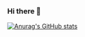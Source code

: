 ### Hi there 👋

[![Anurag's GitHub stats](https://github-readme-stats.vercel.app/api?username=arima0714&count_private=true&show_icons=true)](https://github.com/anuraghazra/github-readme-stats)


<!--
**arima0714/arima0714** is a ✨ _special_ ✨ repository because its `README.md` (this file) appears on your GitHub profile.

Here are some ideas to get you started:

- 🔭 I’m currently working on ...
- 🌱 I’m currently learning ...
- 👯 I’m looking to collaborate on ...
- 🤔 I’m looking for help with ...
- 💬 Ask me about ...
- 📫 How to reach me: ...
- 😄 Pronouns: ...
- ⚡ Fun fact: ...
-->
